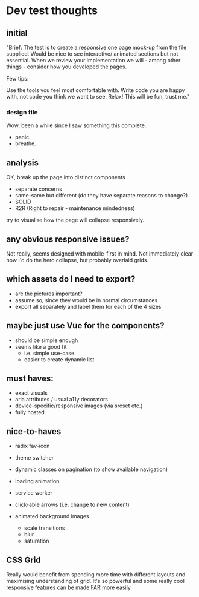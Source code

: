 # Dev test thoughts

## initial

"Brief: The test is to create a responsive one page mock-up from the file supplied. Would be nice to see interactive/ animated sections but not essential. When we review your implementation we will - among other things - consider how you developed the pages. 

Few tips:

Use the tools you feel most comfortable with. 
Write code you are happy with, not code you think we want to see.
Relax! This will be fun, trust me."

### design file

Wow, been a while since I saw something this complete.

- panic.
- breathe.

## analysis

OK, break up the page into distinct components

- separate concerns
- same-same but different (do they have separate reasons to change?)
- SOLID
- R2R (Right to repair - maintenance mindedness)

try to visualise how the page will collapse responsively.

## any obvious responsive issues?

Not really, seems designed with mobile-first in mind.
Not immediately clear how I'd do the hero collapse, but probably overlaid grids.

## which assets do I need to export?

- are the pictures important?
- assume so, since they would be in normal circumstances
- export all separately and label them for each of the 4 sizes

## maybe just use Vue for the components?

- should be simple enough
- seems like a good fit
  - i.e. simple use-case
  - easier to create dynamic list

## must haves:

- exact visuals
- aria attributes / usual a11y decorators
- device-specific/responsive images (via srcset etc.)  
- fully hosted

## nice-to-haves

- radix fav-icon
- theme switcher
- dynamic classes on pagination (to show available navigation)
- loading animation
- service worker
- click-able arrows (i.e.  change to new content)
- animated background images

  - scale transitions
  - blur
  - saturation


## CSS Grid

Really would benefit from spending more time with different layouts and maximising understanding of grid.
It's so powerful and some really cool responsive features can be made FAR more easily 